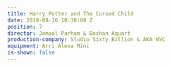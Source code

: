```yaml
---
title: Harry Potter and The Cursed Child
date: 2019-08-16 10:30:00 Z
position: 7
director: Jamaal Parham & Bashan Aquart
production-company: Studio Sixty Billion & AKA NYC
equipment: Arri Alexa Mini
is-shown: false
---
```



